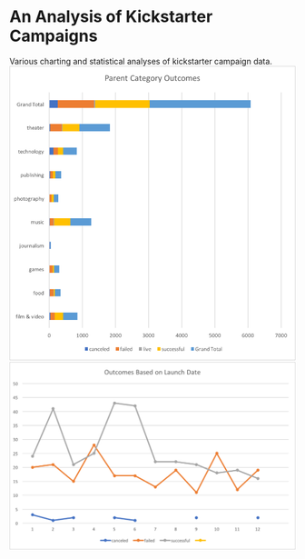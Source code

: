# An Analysis of Kickstarter Campaigns
Various charting and statistical analyses of kickstarter campaign data.
![Parent Categories Outcomes](https://github.com/mroot9519/Kickstarter-Analysis/blob/master/Chart%201.png)
![Outcomes based on Launch date](https://github.com/mroot9519/Kickstarter-Analysis/blob/master/Chart%202.png)
